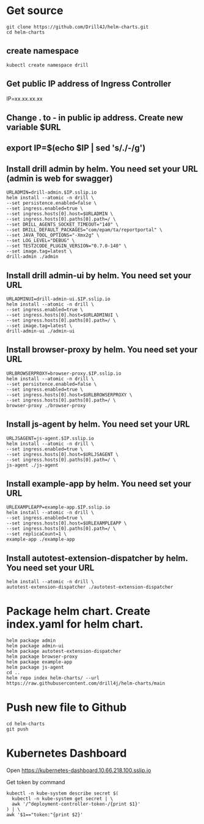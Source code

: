 # Get source
```
git clone https://github.com/Drill4J/helm-charts.git
cd helm-charts
```

## create namespace
```
kubectl create namespace drill
```

## Get public IP address of Ingress Controller
IP=xx.xx.xx.xx
## Change . to - in public ip address. Create new variable $URL
## export IP=$(echo $IP | sed 's/\./-/g')

## Install drill admin by helm. You need set your URL (admin is web for swagger)
```
URLADMIN=drill-admin.$IP.sslip.io
helm install --atomic -n drill \
--set persistence.enabled=false \
--set ingress.enabled=true \
--set ingress.hosts[0].host=$URLADMIN \
--set ingress.hosts[0].paths[0].path=/ \
--set DRILL_AGENTS_SOCKET_TIMEOUT="140" \
--set DRILL_DEFAULT_PACKAGES="com/epam/ta/reportportal" \
--set JAVA_TOOL_OPTIONS="-Xmx2g" \
--set LOG_LEVEL="DEBUG" \
--set TEST2CODE_PLUGIN_VERSION="0.7.0-140" \
--set image.tag=latest \
drill-admin ./admin
```

## Install drill admin-ui by helm. You need set your URL
```
URLADMINUI=drill-admin-ui.$IP.sslip.io
helm install --atomic -n drill \
--set ingress.enabled=true \
--set ingress.hosts[0].host=$URLADMINUI \
--set ingress.hosts[0].paths[0].path=/ \
--set image.tag=latest \
drill-admin-ui ./admin-ui
```

## Install browser-proxy by helm. You need set your URL
```
URLBROWSERPROXY=browser-proxy.$IP.sslip.io
helm install --atomic -n drill \
--set persistence.enabled=false \
--set ingress.enabled=true \
--set ingress.hosts[0].host=$URLBROWSERPROXY \
--set ingress.hosts[0].paths[0].path=/ \
browser-proxy ./browser-proxy
```

## Install js-agent by helm. You need set your URL
```
URLJSAGENT=js-agent.$IP.sslip.io
helm install --atomic -n drill \
--set ingress.enabled=true \
--set ingress.hosts[0].host=$URLJSAGENT \
--set ingress.hosts[0].paths[0].path=/ \
js-agent ./js-agent
```

## Install example-app by helm. You need set your URL
```
URLEXAMPLEAPP=example-app.$IP.sslip.io
helm install --atomic -n drill \
--set ingress.enabled=true \
--set ingress.hosts[0].host=$URLEXAMPLEAPP \
--set ingress.hosts[0].paths[0].path=/ \
--set replicaCount=1 \
example-app ./example-app
```

## Install autotest-extension-dispatcher by helm. You need set your URL
```
helm install --atomic -n drill \
autotest-extension-dispatcher ./autotest-extension-dispatcher
```

# Package helm chart. Create index.yaml for helm chart.
```
helm package admin
helm package admin-ui
helm package autotest-extension-dispatcher
helm package browser-proxy
helm package example-app
helm package js-agent
cd ..
helm repo index helm-charts/ --url https://raw.githubusercontent.com/drill4j/helm-charts/main
``` 

# Push new file to Github
```
cd helm-charts
git push
```

# Kubernetes Dashboard
Open https://kubernetes-dashboard.10.66.218.100.sslip.io

Get token by command
```
kubectl -n kube-system describe secret $(
  kubectl -n kube-system get secret | \
  awk '/^deployment-controller-token-/{print $1}'
) | \
awk '$1=="token:"{print $2}'
```
